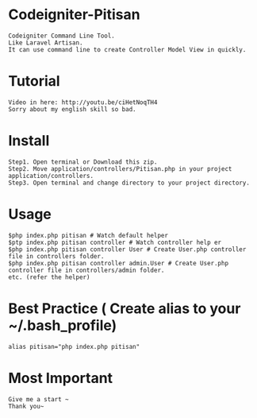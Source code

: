 # Codeigniter-Pitisan
    Codeigniter Command Line Tool.
    Like Laravel Artisan.
    It can use command line to create Controller Model View in quickly.
# Tutorial
    Video in here: http://youtu.be/ciHetNoqTH4
    Sorry about my english skill so bad.
# Install
    Step1. Open terminal or Download this zip.
    Step2. Move application/controllers/Pitisan.php in your project application/controllers.
    Step3. Open terminal and change directory to your project directory.
  
# Usage
    $php index.php pitisan # Watch default helper
    $ptp index.php pitisan controller # Watch controller help er
    $php index.php pitisan controller User # Create User.php controller file in controllers folder.
    $php index.php pitisan controller admin.User # Create User.php controller file in controllers/admin folder.
    etc. (refer the helper)
  
# Best Practice ( Create alias to your ~/.bash_profile)
    alias pitisan="php index.php pitisan"

# Most Important
    Give me a start ~
    Thank you~
